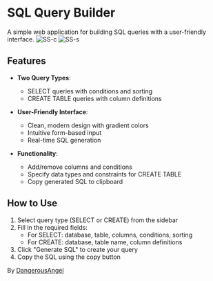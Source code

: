 # SQL Query Builder

A simple web application for building SQL queries with a user-friendly interface.
![SS-c](ScreenshotCreate)
![SS-s](ScreenshotSelect)
## Features

- **Two Query Types**:
  - SELECT queries with conditions and sorting
  - CREATE TABLE queries with column definitions

- **User-Friendly Interface**:
  - Clean, modern design with gradient colors
  - Intuitive form-based input
  - Real-time SQL generation

- **Functionality**:
  - Add/remove columns and conditions
  - Specify data types and constraints for CREATE TABLE
  - Copy generated SQL to clipboard

## How to Use

1. Select query type (SELECT or CREATE) from the sidebar
2. Fill in the required fields:
   - For SELECT: database, table, columns, conditions, sorting
   - For CREATE: database, table name, column definitions
3. Click "Generate SQL" to create your query
4. Copy the SQL using the copy button

By [DangerousAngel](https://github.com/DangerousAngel/)
